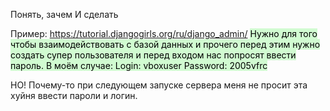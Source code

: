 Понять, зачем
И сделать

Пример:
https://tutorial.djangogirls.org/ru/django_admin/
<mark style="background: #BBFABBA6;"> Нужно для того чтобы взаимодействовать с базой данных и прочего
 перед этим нужно создать супер пользователя и перед входом нас попросят ввести пароль.
В моём случае:
  Login: vboxuser
  Password: 2005vfrc 

НО! Почему-то при следующем запуске сервера меня не просит эта хуйня ввести пароли и логин.</mark>